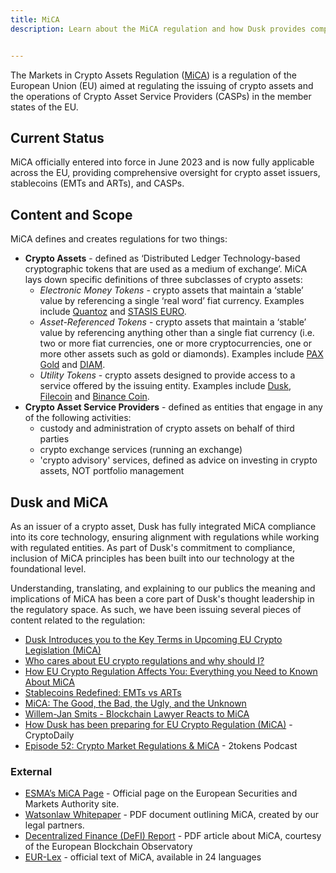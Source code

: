 ```yaml
---
title: MiCA
description: Learn about the MiCA regulation and how Dusk provides compliant technology for regulated financial markets.


---
```

The Markets in Crypto Assets Regulation (<a href="https://www.esma.europa.eu/esmas-activities/digital-finance-and-innovation/markets-crypto-assets-regulation-mica" target="_blank">MiCA</a>) is a regulation of the European Union (EU) aimed at regulating the issuing of crypto assets and the operations of Crypto Asset Service Providers (CASPs) in the member states of the EU.

## Current Status

MiCA officially entered into force in June 2023 and is now fully applicable across the EU, providing comprehensive oversight for crypto asset issuers, stablecoins (EMTs and ARTs), and CASPs.

## Content and Scope

MiCA defines and creates regulations for two things:

*   **Crypto Assets** - defined as ‘Distributed Ledger Technology-based cryptographic tokens that are used as a medium of exchange’. MiCA lays down specific definitions of three subclasses of crypto assets:
    *   _Electronic Money Tokens_ - crypto assets that maintain a ‘stable’ value by referencing a single ‘real word’ fiat currency. Examples include <a href="https://quantoz.com/solutions/stablecoins/" target="_blank">Quantoz</a> and <a href="https://stasis.net/" target="_blank">STASIS EURO</a>.
    *   _Asset-Referenced Tokens_ - crypto assets that maintain a ‘stable’ value by referencing anything other than a single fiat currency (i.e. two or more fiat currencies, one or more cryptocurrencies, one or more other assets such as gold or diamonds). Examples include [PAX Gold](https://paxos.com/paxgold/) and [DIAM](https://www.diamdexx.com/).
    *   _Utility Tokens_ - crypto assets designed to provide access to a service offered by the issuing entity. Examples include [Dusk](/learn/tx-fees), [Filecoin](https://filecoin.io/) and [Binance Coin](https://www.binance.com/en).
*   **Crypto Asset Service Providers** - defined as entities that engage in any of the following activities:
    *   custody and administration of crypto assets on behalf of third parties
    *   crypto exchange services (running an exchange)
    *   'crypto advisory' services, defined as advice on investing in crypto assets, NOT portfolio management

## Dusk and MiCA

As an issuer of a crypto asset, Dusk has fully integrated MiCA compliance into its core technology, ensuring alignment with regulations while working with regulated entities. As part of Dusk's commitment to compliance, inclusion of MiCA principles has been built into our technology at the foundational level.

Understanding, translating, and explaining to our publics the meaning and implications of MiCA has been a core part of Dusk's thought leadership in the regulatory space. As such, we have been issuing several pieces of content related to the regulation:

*   [Dusk Introduces you to the Key Terms in Upcoming EU Crypto Legislation (MiCA)](https://dusk.network/news/dusk-introduces-you-to-the-key-terms-in-upcoming-eu-crypto-legislation-mica)
*   [Who cares about EU crypto regulations and why should I?](https://dusk.network/news/who-cares-about-eu-crypto-regulations-and-why-should-i)
*   [How EU Crypto Regulation Affects You: Everything you Need to Known About MiCA](https://dusk.network/news/how-eu-crypto-regulation-will-affect-you-everything-you-need-to-know-about-mica)
*   [Stablecoins Redefined: EMTs vs ARTs](https://dusk.network/news/stablecoins-redefined-emts-vs-arts)
*   [MiCA: The Good, the Bad, the Ugly, and the Unknown](https://dusk.network/news/mica-the-good-the-bad-the-ugly-and-the-unknown)
*   [Willem-Jan Smits - Blockchain Lawyer Reacts to MiCA](https://open.spotify.com/episode/2p9e1EaIvMsV0tRA1iwuJU?si=67589db72cde4cb0)
*   [How Dusk has been preparing for EU Crypto Regulation (MiCA)](https://cryptodaily.co.uk/2022/09/dusk-network-prepares-for-upcoming-eu-crypto-regulation-mica) - CryptoDaily
*   [Episode 52: Crypto Market Regulations & MiCA](https://open.spotify.com/episode/2iyXBk9WlPL5gF3ZWJZpY8?si=4f439ea3bd174e77) - 2tokens Podcast

### External

*   [ESMA’s MiCA Page](https://www.esma.europa.eu/esmas-activities/digital-finance-and-innovation/markets-crypto-assets-regulation-mica) - Official page on the European Securities and Markets Authority site.
*   [Watsonlaw Whitepaper](https://watsonlaw.nl/en/whitepaper-mica/) - PDF document outlining MiCA, created by our legal partners.
*   [Decentralized Finance (DeFI) Report](https://digital-strategy.ec.europa.eu/en/library/eu-blockchain-observatory-and-forum-published-report-decentralized-finance-defi) - PDF article about MiCA, courtesy of the European Blockchain Observatory
*   [EUR-Lex](https://eur-lex.europa.eu/legal-content/EN/TXT/?uri=CELEX%3A52020PC0593) - official text of MiCA, available in 24 languages
